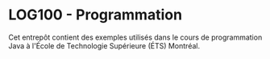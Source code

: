 # LOG100 - Programmation

Cet entrepôt contient des exemples utilisés dans le cours de programmation Java à l'École de Technologie Supérieure (ÉTS) Montréal.
